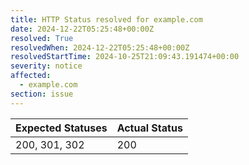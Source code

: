 ```yaml
---
title: HTTP Status resolved for example.com
date: 2024-12-22T05:25:48+00:00Z
resolved: True
resolvedWhen: 2024-12-22T05:25:48+00:00Z
resolvedStartTime: 2024-10-25T21:09:43.191474+00:00
severity: notice
affected:
  - example.com
section: issue
---
```


| Expected Statuses | Actual Status  |
|-------------------|----------------|
| 200, 301, 302 | 200 |
